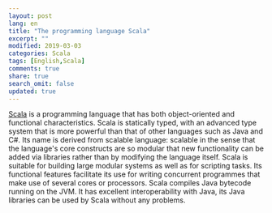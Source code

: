 ```yaml
---
layout: post
lang: en
title: "The programming language Scala"
excerpt: ""
modified: 2019-03-03
categories: Scala
tags: [English,Scala]
comments: true
share: true
search_omit: false
updated: true
---
```



[Scala](https://www.scala-lang.org/) is a programming language that has both object-oriented and functional characteristics. Scala is statically typed, with an advanced type system that is more powerful than that of other languages such as Java and C#. 
Its name is derived from scalable language: scalable in the sense that the language's core constructs are so modular that new functionality can be added via libraries rather than by modifying the language itself.
Scala is suitable for building large modular systems as well as for scripting tasks. 
Its functional features facilitate its use for writing concurrent programmes that make use of several cores or processors. 
Scala compiles Java bytecode running on the JVM. It has excellent interoperability with Java, 
its Java libraries can be used by Scala without any problems.